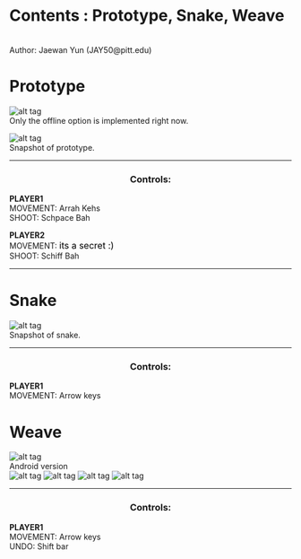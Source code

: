 # Contents : Prototype, Snake, Weave
<br>
Author: Jaewan Yun (JAY50@pitt.edu)

# Prototype

![alt tag](https://github.com/jaewany/Game/blob/master/pics/1.png)
<br>
Only the offline option is implemented right now.

![alt tag](https://github.com/jaewany/Game/blob/master/pics/2.png)
<br>
Snapshot of prototype.
<br>

<body>
  <center>
  <hr />
    <h3>Controls:</h3>
  </center>
  
  <b>PLAYER1</b>
  <br />
  MOVEMENT:
  Arrah Kehs
  <br />
  SHOOT:
  Schpace Bah
  <p />  
  
  <b>PLAYER2</b>
  <br />
  MOVEMENT:
  <font size="3" color="black">its a secret :)</font>
  <br />
  SHOOT:
  Schiff Bah
  <hr />
</body>


# Snake

![alt tag](https://github.com/jaewany/Game/blob/master/pics/4.png)
<br>
Snapshot of snake.
<br>

<body>
  <center>
  <hr />
    <h3>Controls:</h3>
  </center>
  
  <b>PLAYER1</b>
  <br />
  MOVEMENT:
  Arrow keys
  <br />
  <p />  
</body>


# Weave

![alt tag](https://github.com/jaewany/Game/blob/master/pics/5.png)
<br>
Android version
<br>
![alt tag](https://github.com/jaewany/Game/blob/master/pics/8.png)
![alt tag](https://github.com/jaewany/Game/blob/master/pics/9.png)
![alt tag](https://github.com/jaewany/Game/blob/master/pics/10.png)
![alt tag](https://github.com/jaewany/Game/blob/master/pics/11.png)

<body>
  <center>
  <hr />
    <h3>Controls:</h3>
  </center>
  
  <b>PLAYER1</b>
  <br />
  MOVEMENT:
  Arrow keys
  <br />
  UNDO: Shift bar
  <br />
  <p />  
</body>
